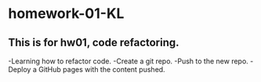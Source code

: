 # homework-01-KL
This is for hw01, code refactoring.
------------------------------------
-Learning how to refactor code. 
-Create a git repo.
-Push to the new repo.
-Deploy a GitHub pages with the content pushed.
